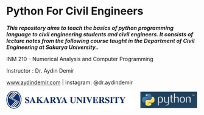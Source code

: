 # Python For Civil Engineers

***This repository aims to teach the basics of python programming language to civil engineering students and civil engineers. It consists of lecture notes from the following course taught in the Department of Civil Engineering at Sakarya University..***

INM 210 - Numerical Analysis and Computer Programming

Instructor : Dr. Aydin Demir

www.aydindemir.com | instagram: @dr.aydindemir

<img src="./Figures/SAUyatay2logo1.jpg" align="left"/> <br> 
<br> 
